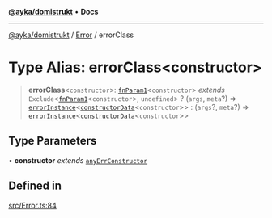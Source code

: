 [**@ayka/domistrukt**](../../../README.md) • **Docs**

***

[@ayka/domistrukt](../../../globals.md) / [Error](../README.md) / errorClass

# Type Alias: errorClass\<constructor\>

> **errorClass**\<`constructor`\>: [`fnParam1`](../../Types/type-aliases/fnParam1.md)\<`constructor`\> *extends* `Exclude`\<[`fnParam1`](../../Types/type-aliases/fnParam1.md)\<`constructor`\>, `undefined`\> ? (`args`, `meta`?) => [`errorInstance`](errorInstance.md)\<[`constructorData`](constructorData.md)\<`constructor`\>\> : (`args`?, `meta`?) => [`errorInstance`](errorInstance.md)\<[`constructorData`](constructorData.md)\<`constructor`\>\>

## Type Parameters

• **constructor** *extends* [`anyErrConstructor`](anyErrConstructor.md)

## Defined in

[src/Error.ts:84](https://github.com/AndreyMork/domistrukt/blob/ee84aeb0d3ada132fc6b9944abd48429a367a44b/src/Error.ts#L84)
